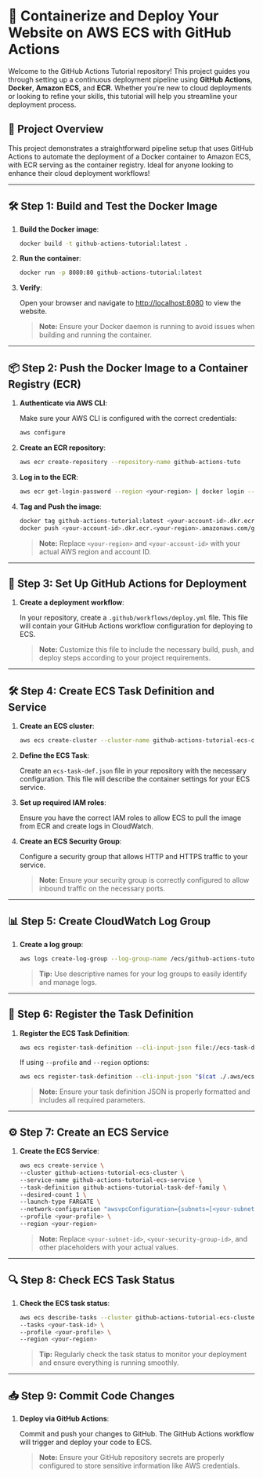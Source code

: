 # 🌟 Containerize and Deploy Your Website on AWS ECS with GitHub Actions

Welcome to the GitHub Actions Tutorial repository! This project guides you through setting up a continuous deployment pipeline using **GitHub Actions**, **Docker**, **Amazon ECS**, and **ECR**. Whether you're new to cloud deployments or looking to refine your skills, this tutorial will help you streamline your deployment process.

## 🚀 Project Overview

This project demonstrates a straightforward pipeline setup that uses GitHub Actions to automate the deployment of a Docker container to Amazon ECS, with ECR serving as the container registry. Ideal for anyone looking to enhance their cloud deployment workflows!

---

## 🛠️ Step 1: Build and Test the Docker Image

1. **Build the Docker image**:

    ```bash
    docker build -t github-actions-tutorial:latest .
    ```

2. **Run the container**:

    ```bash
    docker run -p 8080:80 github-actions-tutorial:latest
    ```

3. **Verify**:

    Open your browser and navigate to [http://localhost:8080](http://localhost:8080) to view the website.

    > **Note:** Ensure your Docker daemon is running to avoid issues when building and running the container.

---

## 📦 Step 2: Push the Docker Image to a Container Registry (ECR)

1. **Authenticate via AWS CLI**:

    Make sure your AWS CLI is configured with the correct credentials:

    ```bash
    aws configure
    ```

2. **Create an ECR repository**:

    ```bash
    aws ecr create-repository --repository-name github-actions-tuto
    ```

3. **Log in to the ECR**:

    ```bash
    aws ecr get-login-password --region <your-region> | docker login --username AWS --password-stdin <your-account-id>.dkr.ecr.<your-region>.amazonaws.com/github-actions-tutorial
    ```

4. **Tag and Push the image**:

    ```bash
    docker tag github-actions-tutorial:latest <your-account-id>.dkr.ecr.<your-region>.amazonaws.com/github-actions-tutorial
    docker push <your-account-id>.dkr.ecr.<your-region>.amazonaws.com/github-actions-tutorial:latest
    ```

    > **Note:** Replace `<your-region>` and `<your-account-id>` with your actual AWS region and account ID.

---

## 🚀 Step 3: Set Up GitHub Actions for Deployment

1. **Create a deployment workflow**:

    In your repository, create a `.github/workflows/deploy.yml` file. This file will contain your GitHub Actions workflow configuration for deploying to ECS.

    > **Note:** Customize this file to include the necessary build, push, and deploy steps according to your project requirements.

---

## 🛠️ Step 4: Create ECS Task Definition and Service

1. **Create an ECS cluster**:

    ```bash
    aws ecs create-cluster --cluster-name github-actions-tutorial-ecs-cluster
    ```

2. **Define the ECS Task**:

    Create an `ecs-task-def.json` file in your repository with the necessary configuration. This file will describe the container settings for your ECS service.

3. **Set up required IAM roles**:

    Ensure you have the correct IAM roles to allow ECS to pull the image from ECR and create logs in CloudWatch.

4. **Create an ECS Security Group**:

    Configure a security group that allows HTTP and HTTPS traffic to your service.

    > **Note:** Ensure your security group is correctly configured to allow inbound traffic on the necessary ports.

---

## 📊 Step 5: Create CloudWatch Log Group

1. **Create a log group**:

    ```bash
    aws logs create-log-group --log-group-name /ecs/github-actions-tutorial-log-group
    ```

    > **Tip:** Use descriptive names for your log groups to easily identify and manage logs.

---

## 📝 Step 6: Register the Task Definition

1. **Register the ECS Task Definition**:

    ```bash
    aws ecs register-task-definition --cli-input-json file://ecs-task-def.json
    ```

    If using `--profile` and `--region` options:

    ```bash
    aws ecs register-task-definition --cli-input-json "$(cat ./.aws/ecs-task-def.json)" --profile <your-profile> --region <your-region>
    ```

    > **Note:** Ensure your task definition JSON is properly formatted and includes all required parameters.

---

## ⚙️ Step 7: Create an ECS Service

1. **Create the ECS Service**:

    ```bash
    aws ecs create-service \
    --cluster github-actions-tutorial-ecs-cluster \
    --service-name github-actions-tutorial-ecs-service \
    --task-definition github-actions-tutorial-task-def-family \
    --desired-count 1 \
    --launch-type FARGATE \
    --network-configuration "awsvpcConfiguration={subnets=[<your-subnet-id>],securityGroups=[<your-security-group-id>],assignPublicIp=ENABLED}" \
    --profile <your-profile> \
    --region <your-region>
    ```

    > **Note:** Replace `<your-subnet-id>`, `<your-security-group-id>`, and other placeholders with your actual values.

---

## 🔍 Step 8: Check ECS Task Status

1. **Check the ECS task status**:

    ```bash
    aws ecs describe-tasks --cluster github-actions-tutorial-ecs-cluster \
    --tasks <your-task-id> \
    --profile <your-profile> \
    --region <your-region>
    ```

    > **Tip:** Regularly check the task status to monitor your deployment and ensure everything is running smoothly.

---

## 📥 Step 9: Commit Code Changes

1. **Deploy via GitHub Actions**:

    Commit and push your changes to GitHub. The GitHub Actions workflow will trigger and deploy your code to ECS.

    > **Note:** Ensure your GitHub repository secrets are properly configured to store sensitive information like AWS credentials.
